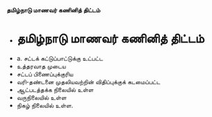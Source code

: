**தமிழ்நாடு மாணவர் கணினித் திட்டம்**
- # தமிழ்நாடு மாணவர் கணினித் திட்டம்
- a. சட்டக் கட்டுப்பாட்டுக்கு உட்பட்ட
- உத்தரவாத முடைய
- சட்டப் பிணைப்புக்குரிய
- வரி-தண்டனை முதலியவற்றின் விதிப்புக்குக் கடமைப்பட்ட
- ஆட்படத்தக்க நிலையில் உள்ள
- வருநிலையில் உள்ள
- நிகழ் நிலையில் உள்ள.

